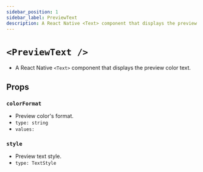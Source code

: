 ```yaml
---
sidebar_position: 1
sidebar_label: PreviewText
description: A React Native <Text> component that displays the preview color text.
---
```


# `<PreviewText />`

- A React Native `<Text>` component that displays the preview color text.

## Props

### `colorFormat`

- Preview color's format.
- `type: string`
- `values:`<Formats/>

### `style`

- Preview text style.
- `type: TextStyle`
